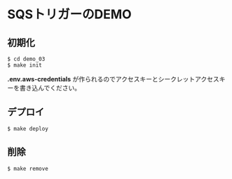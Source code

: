 # SQSトリガーのDEMO

## 初期化

```
$ cd demo_03
$ make init 
```
**.env.aws-credentials** が作られるのでアクセスキーとシークレットアクセスキーを書き込んでください。

## デプロイ

```
$ make deploy
```

## 削除

```
$ make remove
```
